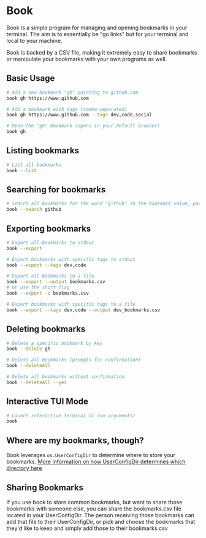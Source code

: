 # Book

Book is a simple program for managing and opening bookmarks in your terminal. The aim is to essentially be "go links" but for your terminal and local to your machine.

Book is backed by a CSV file, making it extremely easy to share bookmarks or manipulate your bookmarks with your own programs as well.

## Basic Usage

```bash
# Add a new bookmark "gh" pointing to github.com
book gh https://www.github.com

# Add a bookmark with tags (comma-separated)
book gh https://www.github.com --tags dev,code,social

# Open the "gh" bookmark (opens in your default browser)
book gh
```

## Listing bookmarks

```bash
# List all bookmarks
book --list
```

## Searching for bookmarks

```bash
# Search all bookmarks for the word "github" in the bookmark value, path, or tag
book --search github
```

## Exporting bookmarks

```bash
# Export all bookmarks to stdout
book --export

# Export bookmarks with specific tags to stdout
book --export --tags dev,code

# Export all bookmarks to a file
book --export --output bookmarks.csv
# Or use the short flag
book --export -o bookmarks.csv

# Export bookmarks with specific tags to a file
book --export --tags dev,code --output dev_bookmarks.csv
```

## Deleting bookmarks

```bash
# Delete a specific bookmark by key
book --delete gh

# Delete all bookmarks (prompts for confirmation)
book --deleteAll

# Delete all bookmarks without confirmation
book --deleteAll --yes
```

## Interactive TUI Mode

```bash
# Launch interactive terminal UI (no arguments)
book
```

## Where are my bookmarks, though?

Book leverages `os.UserConfigDir` to determine where to store your bookmarks. [More information on how UserConfigDir determines which directory here](https://pkg.go.dev/os#UserConfigDir)

## Sharing Bookmarks

If you use book to store common bookmarks, but want to share those bookmarks with someone else, you can share the bookmarks.csv file located in your UserConfigDir. The person receiving those bookmarks can add that file to their UserConfigDir, or pick and choose the bookmarks that they'd like to keep and simply add those to their bookmarks.csv
